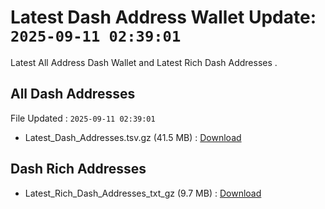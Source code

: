 # Latest Dash Address Wallet Update: `2025-09-11 02:39:01`

Latest All Address Dash Wallet and Latest Rich Dash Addresses .

## All Dash Addresses

File Updated : `2025-09-11 02:39:01`

- Latest_Dash_Addresses.tsv.gz (41.5 MB) : [Download](https://github.com/Pymmdrza/Rich-Address-Wallet/releases/tag/Dash)

## Dash Rich Addresses

- Latest_Rich_Dash_Addresses_txt_gz (9.7 MB) : [Download](https://github.com/Pymmdrza/Rich-Address-Wallet/releases/tag/Dash)
